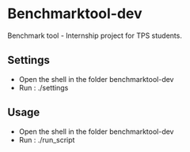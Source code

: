 # Benchmarktool-dev
Benchmark tool - Internship project for TPS students.

## Settings
- Open the shell in the folder benchmarktool-dev
- Run  : ./settings

## Usage
- Open the shell in the folder benchmarktool-dev
- Run  : ./run_script

